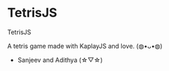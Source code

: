 <h1>TetrisJS</h1>
TetrisJS

A tetris game made with KaplayJS and love. (⁠◍⁠•⁠ᴗ⁠•⁠◍⁠)
 - Sanjeev and Adithya (⁠☆⁠▽⁠☆⁠)
